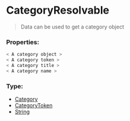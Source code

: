 # CategoryResolvable
> Data can be used to get a category object

### Properties:
```js
< A category object >
< A category token >
< A category title >
< A category name >
```

### Type:
+ [Category](../class/category.md)
+ [CategoryToken](./categorytoken.md)
+ [String](https://developer.mozilla.org/en-US/docs/Web/JavaScript/Reference/Global_Objects/String)